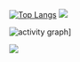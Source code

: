 [![Top Langs](https://github-readme-stats.vercel.app/api/top-langs/?username=bstrdlord&layout=donut&theme=highcontrast)](https://github.com/anuraghazra/github-readme-stats) ![](https://leetcard.jacoblin.cool/blockkwork?theme=dark)


![activity graph](https://github-readme-activity-graph.vercel.app/graph?username=bstrdlord&theme=high-contrast)]

<img src="https://github-readme-stats.vercel.app/api/wakatime?username=4129cb65-031a-4a17-a206-7622bd94b901&theme=dark&hide_border=true&layout=compact&langs_count=10&range=all_time" /> 

